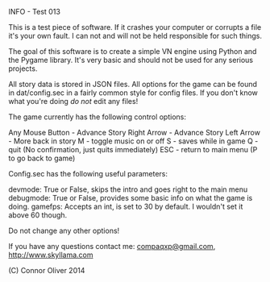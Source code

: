 INFO - Test 013

This is a test piece of software. If it crashes your computer or corrupts a file
it's your own fault. I can not and will not be held responsible for such things.

The goal of this software is to create a simple VN engine using Python and the
Pygame library. It's very basic and should not be used for any serious projects.

All story data is stored in JSON files. All options for 
the game can be found in dat/config.sec in a fairly common style for config 
files. If you don't know what you're doing *do not* edit any files! 

The game currently has the following control options:

Any Mouse Button - Advance Story
Right Arrow - Advance Story
Left Arrow - More back in story
M - toggle music on or off
S - saves while in game
Q - quit (No confirmation, just quits immediately)
ESC - return to main menu (P to go back to game)

Config.sec has the following useful parameters:

devmode: True or False, skips the intro and goes right to the main menu
debugmode: True or False, provides some basic info on what the game is doing.
gamefps: Accepts an int, is set to 30 by default. I wouldn't set it above 60 though.

Do not change any other options!

If you have any questions contact me: compaqxp@gmail.com, http://www.skyllama.com

(C) Connor Oliver 2014
